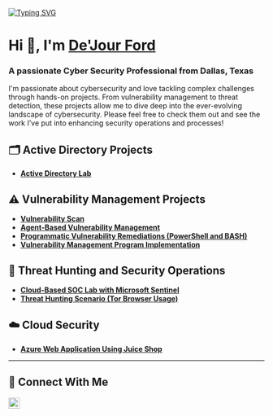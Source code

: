 [![Typing SVG](https://readme-typing-svg.demolab.com?font=Fira+Code&pause=1000&color=34F700&random=true&width=435&lines=%F0%9F%9A%A8+Responding+to+threats;%F0%9F%9B%A0%EF%B8%8F+Remediating+Vulnerabilities;%F0%9F%94%90+Hardening+defenses)](https://git.io/typing-svg)

<h1>Hi 👋, I'm <a href="https://www.linkedin.com/in/dejourford/">De'Jour Ford</a></h1>
<h3>A passionate Cyber Security Professional from Dallas, Texas</h3>

I'm passionate about cybersecurity and love tackling complex challenges through hands-on projects. From vulnerability management to threat detection, these projects allow me to dive deep into the ever-evolving landscape of cybersecurity. Please feel free to check them out and see the work I’ve put into enhancing security operations and processes!

## 🗂️ Active Directory Projects
- **[Active Directory Lab](https://github.com/dejourford/active_directory)**

## ⚠️ Vulnerability Management Projects

- **[Vulnerability Scan](https://github.com/dejourford/vulnerability_scan_v2.0)**
- **[Agent-Based Vulnerability Management](https://github.com/dejourford/agent_based_scan)**
- **[Programmatic Vulnerability Remediations (PowerShell and BASH)](https://github.com/dejourford/programmatic_vulnerability_scan)**
- **[Vulnerability Management Program Implementation](https://github.com/dejourford/vulnerability_management_program)**

## 🚨 Threat Hunting and Security Operations

- **[Cloud-Based SOC Lab with Microsoft Sentinel](https://github.com/dejourford/siem_honeypot)**
- **[Threat Hunting Scenario (Tor Browser Usage)](https://github.com/dejourford/tor_usage)**

## ☁️ Cloud Security

- **[Azure Web Application Using Juice Shop](https://github.com/dejourford/azure_web_app)**


<hr/>

## 🤳 Connect With Me

[<img align="left" alt="___________ | LinkedIn" width="22px" src="https://cdn.jsdelivr.net/npm/simple-icons@v3/icons/linkedin.svg" />][linkedin]

[linkedin]: https://linkedin.com/in/dejourford

<!--
<img width="35" alt="image" src="https://github.com/user-attachments/assets/2f41c7cd-5ea8-4475-b451-a37161b6c3fb"> 
<img width="35" alt="image" src="https://github.com/user-attachments/assets/77649969-9910-4994-8b96-74a116cfb2a8">
-->
